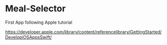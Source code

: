 # Meal-Selector

First App following Apple tutorial

https://developer.apple.com/library/content/referencelibrary/GettingStarted/DevelopiOSAppsSwift/

